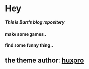 # Hey

##### This is Burt's blog repository

#### make some games..

#### find some funny thing..

## the theme author: [huxpro](https://github.com/Huxpro)
